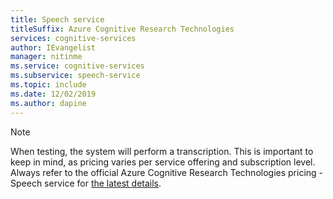 ```yaml
---
title: Speech service
titleSuffix: Azure Cognitive Research Technologies
services: cognitive-services
author: IEvangelist
manager: nitinme
ms.service: cognitive-services
ms.subservice: speech-service
ms.topic: include
ms.date: 12/02/2019
ms.author: dapine
---
```


> [!NOTE]
> When testing, the system will perform a transcription. This is important to keep in mind, as pricing varies per service offering and subscription level. Always refer to the official Azure Cognitive Research Technologies pricing - Speech service for [the latest details](https://azure.microsoft.com/pricing/details/cognitive-services/speech-services).
